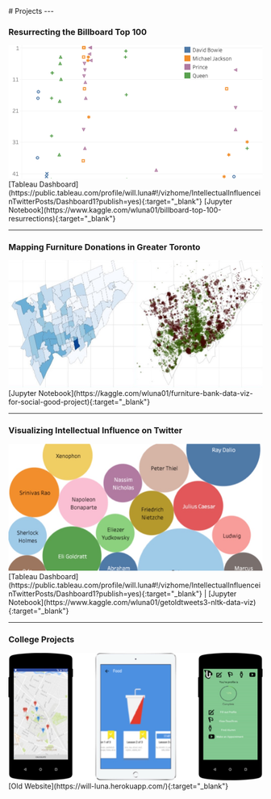 <link rel="shortcut icon" type="image/x-icon" href="images/favicon.ico">
# Projects
---

### Resurrecting the Billboard Top 100 
<img src="images/resurrected_hits.jpg"/>
[Tableau Dashboard](https://public.tableau.com/profile/will.luna#!/vizhome/IntellectualInfluenceinTwitterPosts/Dashboard1?publish=yes){:target="_blank"}
[Jupyter Notebook](https://www.kaggle.com/wluna01/billboard-top-100-resurrections){:target="_blank"}

---

### Mapping Furniture Donations in Greater Toronto 
<img src="images/furniture_bank.jpg"/>
[Jupyter Notebook](https://kaggle.com/wluna01/furniture-bank-data-viz-for-social-good-project){:target="_blank"}

---

### Visualizing Intellectual Influence on Twitter
<img src="images/intellectual_twitter.jpg"/>
[Tableau Dashboard](https://public.tableau.com/profile/will.luna#!/vizhome/IntellectualInfluenceinTwitterPosts/Dashboard1?publish=yes){:target="_blank"} | [Jupyter Notebook](https://www.kaggle.com/wluna01/getoldtweets3-nltk-data-viz){:target="_blank"}

---

### College Projects
<img src="images/old_website.jpg"/>
[Old Website](https://will-luna.herokuapp.com/){:target="_blank"}
